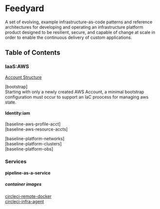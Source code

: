 # Feedyard

A set of evolving, example infrastructure-as-code patterns and reference architectures for developing and operating an
infrastructure platform product designed to be resilient, secure, and capable of  change at scale in order to enable
the continuous delivery of custom applications.

## Table of Contents
 
### IaaS:AWS  

[Account Structure](account-structure.md)  
  
[bootstrap]  
Starting with only a newly created AWS Account, a minimal bootstrap configuration must occur to support an IaC proocess
for managing aws state.

#### Identity:iam  
  
[baseline-aws-profile-acct]  
[baseline-aws-resource-accts]  

[baseline-platform-networks]  
[baseline-platform-clusters]  
[baseline-platform-obs]  

### Services

#### pipeline-as-a-service

##### container images

[circleci-remote-docker](https://github.com/feedyard/circleci-remote-docker.git)  
[circleci-infra-agent](https://github.com/feedyard/circleci-infra-agent.git)  
